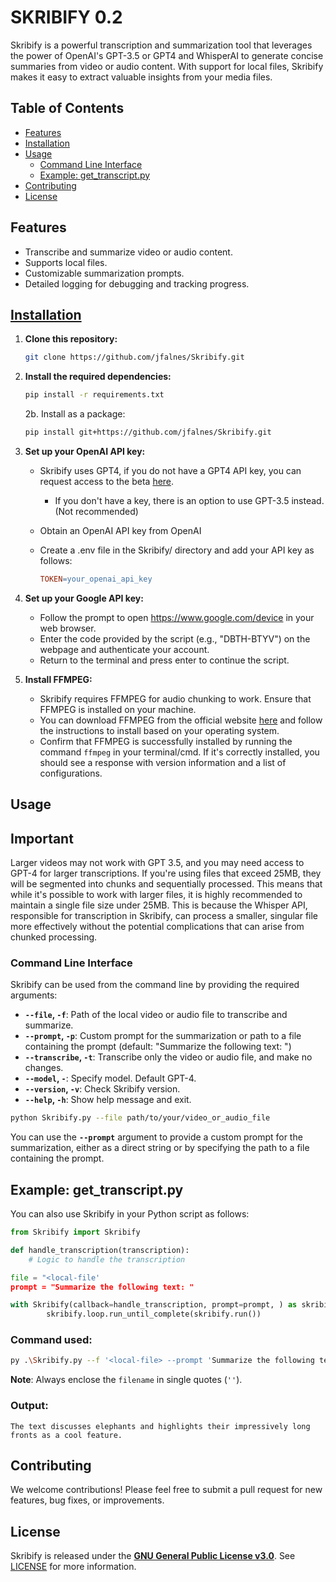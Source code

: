 # SKRIBIFY 0.2
Skribify is a powerful transcription and summarization tool that leverages the power of OpenAI's GPT-3.5 or GPT4 and WhisperAI to generate concise summaries from video or audio content. With support for local files, Skribify makes it easy to extract valuable insights from your media files.

## **Table of Contents**
* <u>Features</u>
* <u>Installation</u>
* <u>Usage</u>
  * <u>Command Line Interface</u>
  * <u>Example: get_transcript.py</u>
* <u>Contributing</u>
* <u>License</u>
## **Features**
* Transcribe and summarize video or audio content.
* Supports local files.
* Customizable summarization prompts.
* Detailed logging for debugging and tracking progress.
  
## <u>Installation</u>
1. **Clone this repository:**
    ```bash
    git clone https://github.com/jfalnes/Skribify.git
    ```

2. **Install the required dependencies:**

    ```bash
    pip install -r requirements.txt
    ```
    2b. Install as a package:
    ```bash
    pip install git+https://github.com/jfalnes/Skribify.git
    ```
3. **Set up your OpenAI API key:**
   * Skribify uses GPT4, if you do not have a GPT4 API key, you can request access to the beta [here](https://openai.com/waitlist/gpt-4-api).
     * If you don't have a key, there is an option to use GPT-3.5 instead. (Not recommended)
   * Obtain an OpenAI API key from OpenAI
   * Create a .env file in the Skribify/ directory and add your API key as follows:

       ```makefile
       TOKEN=your_openai_api_key
       ```
4. **Set up your Google API key:**
   * Follow the prompt to open https://www.google.com/device in your web browser.
   * Enter the code provided by the script (e.g., "DBTH-BTYV") on the webpage and authenticate your account.
   *   Return to the terminal and press enter to continue the script.

5. **Install FFMPEG:**
   * Skribify requires FFMPEG for audio chunking to work. Ensure that FFMPEG is installed on your machine.
   * You can download FFMPEG from the official website [here](https://www.ffmpeg.org/download.html) and follow the instructions to install based on your operating system.
   * Confirm that FFMPEG is successfully installed by running the command `ffmpeg` in your terminal/cmd. If it's correctly installed, you should see a response with version information and a list of configurations.

## **Usage**
## Important
Larger videos may not work with GPT 3.5, and you may need access to GPT-4 for larger transcriptions. 
If you're using files that exceed 25MB, they will be segmented into chunks and sequentially processed. This means that while it's possible to work with larger files, it is highly recommended to maintain a single file size under 25MB. This is because the Whisper API, responsible for transcription in Skribify, can process a smaller, singular file more effectively without the potential complications that can arise from chunked processing.
### **Command Line Interface**
Skribify can be used from the command line by providing the required arguments:

* **`--file`, `-f`**: Path of the local video or audio file to transcribe and summarize.
* **`--prompt`, `-p`**: Custom prompt for the summarization or path to a file containing the prompt (default: "Summarize the following text: ")
* **`--transcribe`, `-t`**: Transcribe only the video or audio file, and make no changes.
* **`--model`, `-`**: Specify model. Default GPT-4.
* **`--version`, `-v`**: Check Skribify version.
* **`--help`, `-h`**: Show help message and exit.

```bash
python Skribify.py --file path/to/your/video_or_audio_file
```


You can use the **`--prompt`** argument to provide a custom prompt for the summarization, either as a direct string or by specifying the path to a file containing the prompt. 

## **Example: get_transcript.py**

You can also use Skribify in your Python script as follows:

```python
from Skribify import Skribify

def handle_transcription(transcription):
    # Logic to handle the transcription

file = "<local-file'
prompt = "Summarize the following text: "

with Skribify(callback=handle_transcription, prompt=prompt, ) as skribify:
        skribify.loop.run_until_complete(skribify.run())
```

### **Command used**:
```bash
py .\Skribify.py --f '<local-file> --prompt 'Summarize the following text: ' -m 'gpt-3.5-turbo'
```
**Note**: Always enclose the `filename` in single quotes (`''`).
### **Output**:
```
The text discusses elephants and highlights their impressively long fronts as a cool feature.
```

## **Contributing**
We welcome contributions! Please feel free to submit a pull request for new features, bug fixes, or improvements.

## **License**
Skribify is released under the <u>**GNU General Public License v3.0**</u>. See  [LICENSE](LICENSE) for more information.